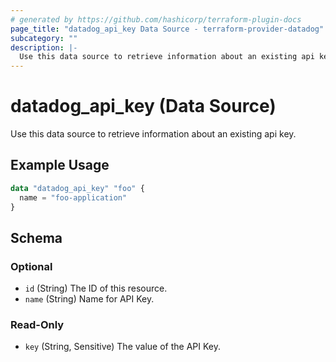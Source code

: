 ```yaml
---
# generated by https://github.com/hashicorp/terraform-plugin-docs
page_title: "datadog_api_key Data Source - terraform-provider-datadog"
subcategory: ""
description: |-
  Use this data source to retrieve information about an existing api key.
---
```


# datadog_api_key (Data Source)

Use this data source to retrieve information about an existing api key.

## Example Usage

```terraform
data "datadog_api_key" "foo" {
  name = "foo-application"
}
```

<!-- schema generated by tfplugindocs -->
## Schema

### Optional

- `id` (String) The ID of this resource.
- `name` (String) Name for API Key.

### Read-Only

- `key` (String, Sensitive) The value of the API Key.
